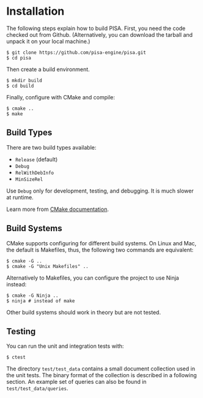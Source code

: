 # Installation

The following steps explain how to build PISA.
First, you need the code checked out from Github.
(Alternatively, you can download the tarball and unpack it on your local machine.)

```shell
$ git clone https://github.com/pisa-engine/pisa.git
$ cd pisa
```

Then create a build environment.

```shell
$ mkdir build
$ cd build
```

Finally, configure with CMake and compile:

```shell
$ cmake ..
$ make
```

## Build Types

There are two build types available:
- `Release` (default)
- `Debug`
- `RelWithDebInfo`
- `MinSizeRel`

Use `Debug` only for development, testing, and debugging. It is much slower at runtime.

Learn more from [CMake documentation](https://cmake.org/cmake/help/latest/variable/CMAKE_BUILD_TYPE.html).

## Build Systems

CMake supports configuring for different build systems.
On Linux and Mac, the default is Makefiles, thus, the following two commands are equivalent:

```shell
$ cmake -G ..
$ cmake -G "Unix Makefiles" ..
```

Alternatively to Makefiles, you can configure the project to use Ninja instead:

```shell
$ cmake -G Ninja ..
$ ninja # instead of make
```

Other build systems should work in theory but are not tested.

## Testing

You can run the unit and integration tests with:

```shell
$ ctest
```

The directory `test/test_data` contains a small document collection used in the
unit tests. The binary format of the collection is described in a following
section.
An example set of queries can also be found in `test/test_data/queries`.
